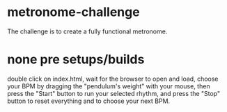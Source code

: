 # metronome-challenge
The challenge is to create a fully functional metronome.

# none pre setups/builds
double click on index.html, wait for the browser to open and load,
choose your BPM by dragging the "pendulum's weight" with your mouse,
then press the "Start" button to run your selected rhythm,
and press the "Stop" button to reset everything and to choose your next BPM.